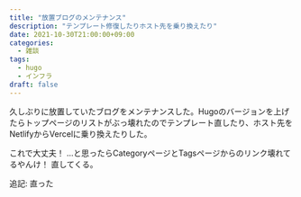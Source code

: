 ```yaml
---
title: "放置ブログのメンテナンス"
description: "テンプレート修復したりホスト先を乗り換えたり"
date: 2021-10-30T21:00:00+09:00
categories:
  - 雑談
tags:
  - hugo
  - インフラ
draft: false
---
```


久しぶりに放置していたブログをメンテナンスした。Hugoのバージョンを上げたらトップページのリストがぶっ壊れたのでテンプレート直したり、ホスト先をNetlifyからVercelに乗り換えたりした。

これで大丈夫！
…と思ったらCategoryページとTagsページからのリンク壊れてるやんけ！
直してくる。

追記: 直った
